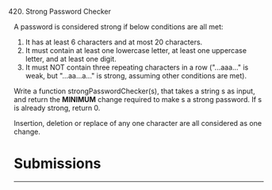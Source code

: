420. Strong Password Checker

A password is considered strong if below conditions are all met:

1. It has at least 6 characters and at most 20 characters.
1. It must contain at least one lowercase letter, at least one uppercase letter, and at least one digit.
1. It must NOT contain three repeating characters in a row ("...aaa..." is weak, but "...aa...a..." is strong, assuming other conditions are met).

Write a function strongPasswordChecker(s), that takes a string s as input, and return the **MINIMUM** change required to make s a strong password. If s is already strong, return 0.

Insertion, deletion or replace of any one character are all considered as one change.

# Submissions
---
